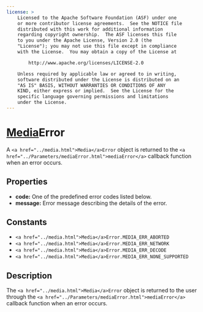 ```yaml
---
license: >
    Licensed to the Apache Software Foundation (ASF) under one
    or more contributor license agreements.  See the NOTICE file
    distributed with this work for additional information
    regarding copyright ownership.  The ASF licenses this file
    to you under the Apache License, Version 2.0 (the
    "License"); you may not use this file except in compliance
    with the License.  You may obtain a copy of the License at

        http://www.apache.org/licenses/LICENSE-2.0

    Unless required by applicable law or agreed to in writing,
    software distributed under the License is distributed on an
    "AS IS" BASIS, WITHOUT WARRANTIES OR CONDITIONS OF ANY
    KIND, either express or implied.  See the License for the
    specific language governing permissions and limitations
    under the License.
---
```


<a href="../media.html">Media</a>Error
==========

A `<a href="../media.html">Media</a>Error` object is returned to the `<a href="../Parameters/mediaError.html">mediaError</a>` callback function when an error occurs.

Properties
----------

- __code:__ One of the predefined error codes listed below.
- __message:__ Error message describing the details of the error.

Constants
---------

- `<a href="../media.html">Media</a>Error.MEDIA_ERR_ABORTED`
- `<a href="../media.html">Media</a>Error.MEDIA_ERR_NETWORK`
- `<a href="../media.html">Media</a>Error.MEDIA_ERR_DECODE`
- `<a href="../media.html">Media</a>Error.MEDIA_ERR_NONE_SUPPORTED`


Description
-----------

The `<a href="../media.html">Media</a>Error` object is returned to the user through the `<a href="../Parameters/mediaError.html">mediaError</a>` callback function when an error occurs.

